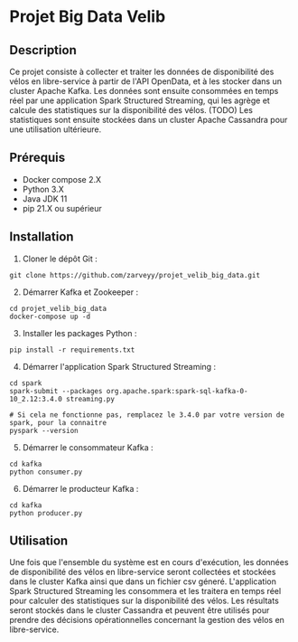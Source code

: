 # Projet Big Data Velib

## Description

Ce projet consiste à collecter et traiter les données de disponibilité des vélos en libre-service à partir de l'API OpenData, et à les stocker dans un cluster Apache Kafka. Les données sont ensuite consommées en temps réel par une application Spark Structured Streaming, qui les agrège et calcule des statistiques sur la disponibilité des vélos.
(TODO) Les statistiques sont ensuite stockées dans un cluster Apache Cassandra pour une utilisation ultérieure.

## Prérequis

- Docker compose 2.X
- Python 3.X
- Java JDK 11
- pip 21.X ou supérieur

## Installation

1. Cloner le dépôt Git :

```
git clone https://github.com/zarveyy/projet_velib_big_data.git
```

2. Démarrer Kafka et Zookeeper :

```
cd projet_velib_big_data
docker-compose up -d
```

3. Installer les packages Python :

```
pip install -r requirements.txt
```

4. Démarrer l'application Spark Structured Streaming :

```
cd spark
spark-submit --packages org.apache.spark:spark-sql-kafka-0-10_2.12:3.4.0 streaming.py
```
```
# Si cela ne fonctionne pas, remplacez le 3.4.0 par votre version de spark, pour la connaitre
pyspark --version
```

5. Démarrer le consommateur Kafka :

```
cd kafka
python consumer.py
```

6. Démarrer le producteur Kafka :

```
cd kafka
python producer.py
```

## Utilisation

Une fois que l'ensemble du système est en cours d'exécution, les données de disponibilité des vélos en libre-service seront collectées et stockées dans le cluster Kafka ainsi que dans un fichier csv géneré. L'application Spark Structured Streaming les consommera et les traitera en temps réel pour calculer des statistiques sur la disponibilité des vélos. Les résultats seront stockés dans le cluster Cassandra et peuvent être utilisés pour prendre des décisions opérationnelles concernant la gestion des vélos en libre-service.